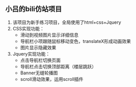## 小吕的bili仿站项目

1. 该项目为新手练习项目，全局使用了html+css+Jquery
2. CSS实现功能：
   - 滑动到视频图片显示详细信息
   - 导航栏小项跟随鼠标移动变色，translateX形成动画效果
   - 图片显示隐藏效果
3. Jquery实现功能：
   - 点击导航栏切换页面
   - 导航栏点击切换顶部距离（楼层跳跃）
   - Banner无缝轮播图
   - scroll滑动效果，运用scroll插件

